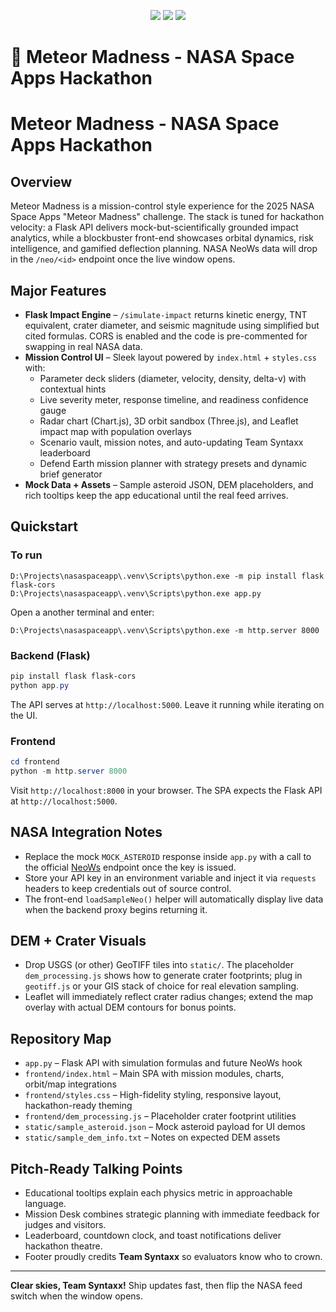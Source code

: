 <p align="center">
  <img src="https://img.shields.io/badge/NASA%20Space%20Apps-2025-blue?style=for-the-badge&logo=nasa" />
  <img src="https://img.shields.io/badge/Mission-Meteor%20Madness-orange?style=for-the-badge&logo=meteor" />
  <img src="https://img.shields.io/badge/Team-Syntaxx-green?style=for-the-badge&logo=rocket" />
</p>

# 🚀 Meteor Madness - NASA Space Apps Hackathon

# Meteor Madness - NASA Space Apps Hackathon

## Overview
Meteor Madness is a mission-control style experience for the 2025 NASA Space Apps "Meteor Madness" challenge. The stack is tuned for hackathon velocity: a Flask API delivers mock-but-scientifically grounded impact analytics, while a blockbuster front-end showcases orbital dynamics, risk intelligence, and gamified deflection planning. NASA NeoWs data will drop in the `/neo/<id>` endpoint once the live window opens.

## Major Features
- **Flask Impact Engine** – `/simulate-impact` returns kinetic energy, TNT equivalent, crater diameter, and seismic magnitude using simplified but cited formulas. CORS is enabled and the code is pre-commented for swapping in real NASA data.
- **Mission Control UI** – Sleek layout powered by `index.html` + `styles.css` with:
  - Parameter deck sliders (diameter, velocity, density, delta-v) with contextual hints
  - Live severity meter, response timeline, and readiness confidence gauge
  - Radar chart (Chart.js), 3D orbit sandbox (Three.js), and Leaflet impact map with population overlays
  - Scenario vault, mission notes, and auto-updating Team Syntaxx leaderboard
  - Defend Earth mission planner with strategy presets and dynamic brief generator
- **Mock Data + Assets** – Sample asteroid JSON, DEM placeholders, and rich tooltips keep the app educational until the real feed arrives.

## Quickstart

### To run
```
D:\Projects\nasaspaceapp\.venv\Scripts\python.exe -m pip install flask flask-cors
D:\Projects\nasaspaceapp\.venv\Scripts\python.exe app.py
```
Open a another terminal and enter:
```
D:\Projects\nasaspaceapp\.venv\Scripts\python.exe -m http.server 8000
```

### Backend (Flask)
```powershell
pip install flask flask-cors
python app.py
```
The API serves at `http://localhost:5000`. Leave it running while iterating on the UI.

### Frontend
```powershell
cd frontend
python -m http.server 8000
```
Visit `http://localhost:8000` in your browser. The SPA expects the Flask API at `http://localhost:5000`.

## NASA Integration Notes
- Replace the mock `MOCK_ASTEROID` response inside `app.py` with a call to the official [NeoWs](https://api.nasa.gov/) endpoint once the key is issued.
- Store your API key in an environment variable and inject it via `requests` headers to keep credentials out of source control.
- The front-end `loadSampleNeo()` helper will automatically display live data when the backend proxy begins returning it.

## DEM + Crater Visuals
- Drop USGS (or other) GeoTIFF tiles into `static/`. The placeholder `dem_processing.js` shows how to generate crater footprints; plug in `geotiff.js` or your GIS stack of choice for real elevation sampling.
- Leaflet will immediately reflect crater radius changes; extend the map overlay with actual DEM contours for bonus points.

## Repository Map
- `app.py` – Flask API with simulation formulas and future NeoWs hook
- `frontend/index.html` – Main SPA with mission modules, charts, orbit/map integrations
- `frontend/styles.css` – High-fidelity styling, responsive layout, hackathon-ready theming
- `frontend/dem_processing.js` – Placeholder crater footprint utilities
- `static/sample_asteroid.json` – Mock asteroid payload for UI demos
- `static/sample_dem_info.txt` – Notes on expected DEM assets

## Pitch-Ready Talking Points
- Educational tooltips explain each physics metric in approachable language.
- Mission Desk combines strategic planning with immediate feedback for judges and visitors.
- Leaderboard, countdown clock, and toast notifications deliver hackathon theatre.
- Footer proudly credits **Team Syntaxx** so evaluators know who to crown.

---

**Clear skies, Team Syntaxx!** Ship updates fast, then flip the NASA feed switch when the window opens.
